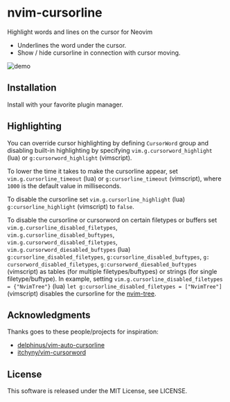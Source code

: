 # nvim-cursorline

Highlight words and lines on the cursor for Neovim

- Underlines the word under the cursor.
- Show / hide cursorline in connection with cursor moving.

![demo](https://user-images.githubusercontent.com/42740055/102508634-f4d26c80-40c8-11eb-90af-142a7a63837d.gif)

## Installation
Install with your favorite plugin manager.

## Highlighting
You can override cursor highlighting by defining `CursorWord` group and disabling built-in highlighting by specifying `vim.g.cursorword_highlight` (lua) or `g:cursorword_highlight` (vimscript).

To lower the time it takes to make the cursorline appear, set `vim.g.cursorline_timeout` (lua) or `g:cursorline_timeout` (vimscript), where `1000` is the default value in milliseconds.

To disable the cursorline set `vim.g.cursorline_highlight` (lua) `g:cursorline_highlight` (vimscript) to `false`.

To disable the cursorline or cursorword on certain filetypes or buffers set `vim.g.cursorline_disabled_filetypes`, `vim.g.cursorline_disabled_buftypes`, `vim.g.cursorword_disabled_filetypes`, `vim.g.cursorword_diesabled_buftypes` (lua) `g:cursorline_disabled_filetypes`, `g:cursorline_disabled_buftypes`, `g: cursorword_disabled_filetypes`, `g:cursorword_diesabled_buftypes` (vimscript) as tables (for multiple filetypes/buftypes) or strings (for single filetype/buftype).
In example, setting `vim.g.cursorline_disabled_filetypes = {"NvimTree"}` (lua) `let g:cursorline_disabled_filetypes = ["NvimTree"]` (vimscript) disables the cursorline for the [nvim-tree](https://github.com/kyazdani42/nvim-tree.lua).

## Acknowledgments
Thanks goes to these people/projects for inspiration:

- [delphinus/vim-auto-cursorline](https://github.com/delphinus/vim-auto-cursorline)
- [itchyny/vim-cursorword](https://github.com/itchyny/vim-cursorword)

## License
This software is released under the MIT License, see LICENSE.
